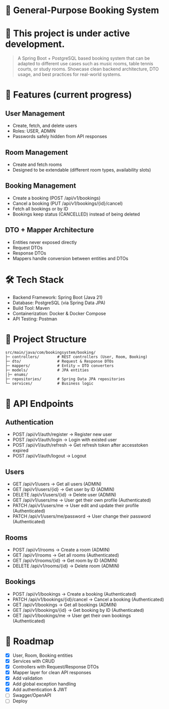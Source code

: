 # 📘 General-Purpose Booking System

# 🚧 This project is under active development.

> A Spring Boot + PostgreSQL based booking system that can be adapted to different use cases such as music rooms, table tennis courts, or study rooms. Showcase clean backend architecture, DTO usage, and best practices for real-world systems.

# 🚀 Features (current progress)

## User Management

- Create, fetch, and delete users
- Roles: USER, ADMIN
- Passwords safely hidden from API responses

## Room Management

- Create and fetch rooms
- Designed to be extendable (different room types, availability slots)

## Booking Management

- Create a booking (POST /api/v1/bookings)
- Cancel a booking (PUT /api/v1/bookings/{id}/cancel)
- Fetch all bookings or by ID
- Bookings keep status (CANCELLED) instead of being deleted

## DTO + Mapper Architecture

- Entities never exposed directly
- Request DTOs
- Response DTOs
- Mappers handle conversion between entities and DTOs

# 🛠 Tech Stack

- Backend Framework: Spring Boot (Java 21)
- Database: PostgreSQL (via Spring Data JPA)
- Build Tool: Maven
- Containerization: Docker & Docker Compose
- API Testing: Postman

# 📂 Project Structure

```text
src/main/java/com/bookingsystem/booking/
├─ controllers/        # REST controllers (User, Room, Booking)
├─ dto/                # Request & Response DTOs
├─ mappers/            # Entity ↔ DTO converters
├─ models/             # JPA entities
|├─ enums/
├─ repositories/       # Spring Data JPA repositories
└─ services/           # Business logic
```

# 📡 API Endpoints

## Authentication

- POST /api/v1/auth/register → Register new user
- POST /api/v1/auth/login → Login with existed user
- POST /api/v1/auth/refresh → Get refresh token after accesstoken expired
- POST /api/v1/auth/logout → Logout

## Users

- GET /api/v1/users → Get all users (ADMIN)
- GET /api/v1/users/{id} → Get user by ID (ADMIN)
- DELETE /api/v1/users/{id} → Delete user (ADMIN)
- GET /api/v1/users/me → User get their own profile (Authenticated)
- PATCH /api/v1/users/me → User edit and update their profile (Authenticated)
- PATCH /api/v1/users/me/password → User change their password (Authenticated)

## Rooms

- POST /api/v1/rooms → Create a room (ADMIN)
- GET /api/v1/rooms → Get all rooms (Authenticated)
- GET /api/v1/rooms/{id} → Get room by ID (ADMIN)
- DELETE /api/v1/rooms/{id} → Delete room (ADMIN)

## Bookings

- POST /api/v1/bookings → Create a booking (Authenticated)
- PATCH /api/v1/bookings/{id}/cancel → Cancel a booking (Authenticated)
- GET /api/v1/bookings → Get all bookings (ADMIN)
- GET /api/v1/bookings/{id} → Get booking by ID (Authenticated)
- GET /api/v1/bookings/me → User get their own bookings (Authenticated)

# 📅 Roadmap

- [x] User, Room, Booking entities
- [x] Services with CRUD
- [x] Controllers with Request/Response DTOs
- [x] Mapper layer for clean API responses
- [x] Add validation
- [x] Add global exception handling
- [x] Add authentication & JWT
- [ ] Swagger/OpenAPI
- [ ] Deploy
